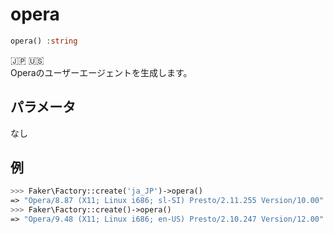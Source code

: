 # opera
```php
opera() :string
```
:jp: :us:  
Operaのユーザーエージェントを生成します。

## パラメータ
なし

## 例
```php
>>> Faker\Factory::create('ja_JP')->opera()
=> "Opera/8.87 (X11; Linux i686; sl-SI) Presto/2.11.255 Version/10.00"
>>> Faker\Factory::create()->opera()
=> "Opera/9.48 (X11; Linux i686; en-US) Presto/2.10.247 Version/12.00"
```
